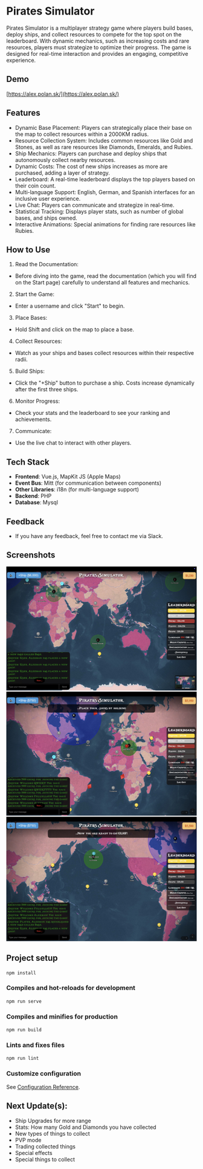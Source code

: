 # Pirates Simulator
Pirates Simulator is a multiplayer strategy game where players build bases, deploy ships, and collect resources to compete for the top spot on the leaderboard. With dynamic mechanics, such as increasing costs and rare resources, players must strategize to optimize their progress. The game is designed for real-time interaction and provides an engaging, competitive experience.

## Demo
[https://alex.polan.sk/](https://alex.polan.sk/)

## Features
- Dynamic Base Placement: Players can strategically place their base on the map to collect resources within a 2000KM radius.
- Resource Collection System: Includes common resources like Gold and Stones, as well as rare resources like Diamonds, Emeralds, and Rubies.
- Ship Mechanics: Players can purchase and deploy ships that autonomously collect nearby resources.
- Dynamic Costs: The cost of new ships increases as more are purchased, adding a layer of strategy.
- Leaderboard: A real-time leaderboard displays the top players based on their coin count.
- Multi-language Support: English, German, and Spanish interfaces for an inclusive user experience.
- Live Chat: Players can communicate and strategize in real-time.
- Statistical Tracking: Displays player stats, such as number of global bases, and ships owned.
- Interactive Animations: Special animations for finding rare resources like Rubies.

## How to Use

1. Read the Documentation:
- Before diving into the game, read the documentation (which you will find on the Start page) carefully to understand all features and mechanics.

2. Start the Game:
- Enter a username and click "Start" to begin.

3. Place Bases:

- Hold Shift and click on the map to place a base.

4. Collect Resources:

- Watch as your ships and bases collect resources within their respective radii.

5. Build Ships:

- Click the "+Ship" button to purchase a ship. Costs increase dynamically after the first three ships.

6. Monitor Progress:

- Check your stats and the leaderboard to see your ranking and achievements.

7. Communicate:

- Use the live chat to interact with other players.

## Tech Stack

- **Frontend**: Vue.js, MapKit JS (Apple Maps)
- **Event Bus**: Mitt (for communication between components)
- **Other Libraries**: i18n (for multi-language support)
- **Backend**: PHP
- **Database**: Mysql 

## Feedback
- If you have any feedback, feel free to contact me via Slack.

## Screenshots
![Gameplay](screenshots/1.jpg)
![Gameplay](screenshots/2.jpg)
![Gameplay](screenshots/3.jpg)

## Project setup
```
npm install
```

### Compiles and hot-reloads for development
```
npm run serve
```

### Compiles and minifies for production
```
npm run build
```

### Lints and fixes files
```
npm run lint
```

### Customize configuration
See [Configuration Reference](https://cli.vuejs.org/config/).

## Next Update(s):
- Ship Upgrades for more range
- Stats: How many Gold and Diamonds you have collected
- New types of things to collect
- PVP mode
- Trading collected things
- Special effects
- Special things to collect
